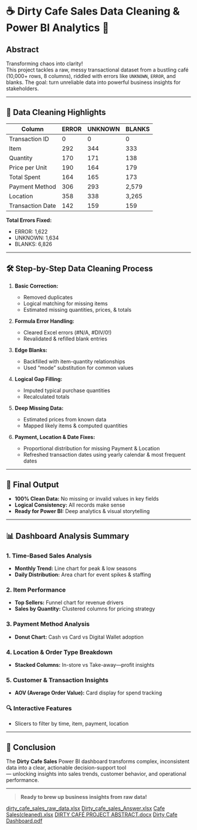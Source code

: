 # ☕️ Dirty Cafe Sales Data Cleaning & Power BI Analytics 🚀

## Abstract

Transforming chaos into clarity!  
This project tackles a raw, messy transactional dataset from a bustling café (10,000+ rows, 8 columns), riddled with errors like `UNKNOWN`, `ERROR`, and blanks. The goal: turn unreliable data into powerful business insights for stakeholders.

---

## 🧹 Data Cleaning Highlights

| Column            | ERROR | UNKNOWN | BLANKS |
|-------------------|-------|---------|--------|
| Transaction ID    | 0     | 0       | 0      |
| Item              | 292   | 344     | 333    |
| Quantity          | 170   | 171     | 138    |
| Price per Unit    | 190   | 164     | 179    |
| Total Spent       | 164   | 165     | 173    |
| Payment Method    | 306   | 293     | 2,579  |
| Location          | 358   | 338     | 3,265  |
| Transaction Date  | 142   | 159     | 159    |

**Total Errors Fixed:**  
- ERROR: 1,622  
- UNKNOWN: 1,634  
- BLANKS: 6,826

---

## 🛠️ Step-by-Step Data Cleaning Process

1. **Basic Correction:**  
   - Removed duplicates  
   - Logical matching for missing items  
   - Estimated missing quantities, prices, & totals

2. **Formula Error Handling:**  
   - Cleared Excel errors (#N/A, #DIV/0!)  
   - Revalidated & refilled blank entries

3. **Edge Blanks:**  
   - Backfilled with item-quantity relationships  
   - Used “mode” substitution for common values

4. **Logical Gap Filling:**  
   - Imputed typical purchase quantities  
   - Recalculated totals

5. **Deep Missing Data:**  
   - Estimated prices from known data  
   - Mapped likely items & computed quantities

6. **Payment, Location & Date Fixes:**  
   - Proportional distribution for missing Payment & Location  
   - Refreshed transaction dates using yearly calendar & most frequent dates

---

## 🎯 Final Output

- **100% Clean Data:** No missing or invalid values in key fields
- **Logical Consistency:** All records make sense
- **Ready for Power BI:** Deep analytics & visual storytelling

---

## 📊 Dashboard Analysis Summary

### 1. **Time-Based Sales Analysis**
   - **Monthly Trend:** Line chart for peak & low seasons
   - **Daily Distribution:** Area chart for event spikes & staffing

### 2. **Item Performance**
   - **Top Sellers:** Funnel chart for revenue drivers
   - **Sales by Quantity:** Clustered columns for pricing strategy

### 3. **Payment Method Analysis**
   - **Donut Chart:** Cash vs Card vs Digital Wallet adoption

### 4. **Location & Order Type Breakdown**
   - **Stacked Columns:** In-store vs Take-away—profit insights

### 5. **Customer & Transaction Insights**
   - **AOV (Average Order Value):** Card display for spend tracking

### 🔍 Interactive Features
   - Slicers to filter by time, item, payment, location

---

## 🚦 Conclusion

The **Dirty Cafe Sales** Power BI dashboard transforms complex, inconsistent data into a clear, actionable decision-support tool  
— unlocking insights into sales trends, customer behavior, and operational performance.

---

> **Ready to brew up business insights from raw data!**

[dirty_cafe_sales_raw_data.xlsx](https://github.com/user-attachments/files/21960508/dirty_cafe_sales_raw_data.xlsx)
[Dirty_cafe_sales_Answer.xlsx](https://github.com/user-attachments/files/21960504/Dirty_cafe_sales_Answer.xlsx)
[Cafe Sales(cleaned).xlsx](https://github.com/user-attachments/files/21960487/Cafe.Sales.cleaned.xlsx)
[DIRTY CAFÉ PROJECT ABSTRACT.docx](https://github.com/user-attachments/files/21960527/DIRTY.CAFE.PROJECT.ABSTRACT.docx)
[Dirty Cafe Dashboard.pdf](https://github.com/user-attachments/files/21960521/Dirty.Cafe.Dashboard.pdf)



